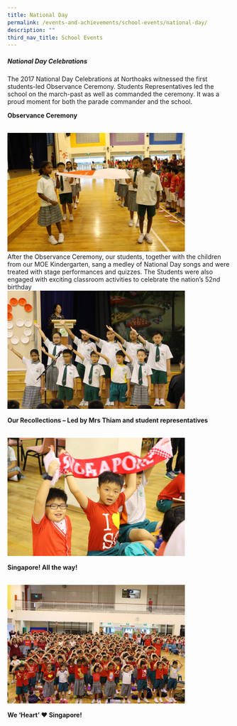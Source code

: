 ```yaml
---
title: National Day
permalink: /events-and-achievements/school-events/national-day/
description: ""
third_nav_title: School Events
---
```

##### National Day Celebrations 

The 2017 National Day Celebrations at Northoaks witnessed the first students-led Observance Ceremony. Students Representatives led the school on the march-past as well as commanded the ceremony. It was a proud moment for both the parade commander and the school. 

<p style=“text-align:center“><strong>Observance Ceremony</strong></p>

 <br>
<img src="/images/nd1.jpg" 
         style="width:400px"
			/>
<br>
After the Observance Ceremony, our students, together with the children from our MOE Kindergarten, sang a medley of National Day songs and were treated with stage performances and quizzes. The Students were also engaged with exciting classroom activities to celebrate the nation’s 52nd birthday

 <br>
<img src="/images/nd2.jpg" 
         style="width:400px"
			/>
<br>

<p style=“text-align:center“><strong>Our Recollections – Led by Mrs Thiam and student representatives</strong></p>


 <br>
<img src="/images/nd3.jpg" 
         style="width:400px"
			/>
<br>
<p style=“text-align:center“><strong>Singapore! All the way!</strong></p>

 <br>
<img src="/images/nd4.jpg" 
         style="width:400px"
			>
<p 
	 style=“text-align:center“><strong>We ‘Heart’ ♥ Singapore!</strong>
	</p>